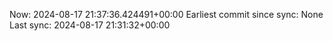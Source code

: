 Now: 2024-08-17 21:37:36.424491+00:00 Earliest commit since sync: None Last sync: 2024-08-17 21:31:32+00:00

